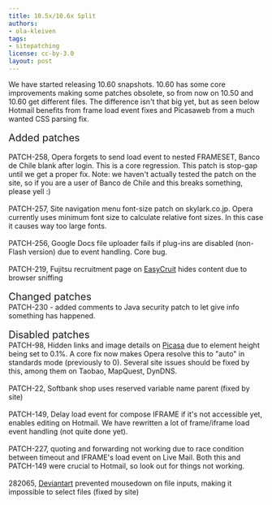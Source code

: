 ```yaml
---
title: 10.5x/10.6x Split
authors:
- ola-kleiven
tags:
- sitepatching
license: cc-by-3.0
layout: post
---
```

We have started releasing 10.60 snapshots. 10.60 has some core improvements making some patches obsolete, so from now on 10.50 and 10.60 get different files. The difference isn&#39;t that big yet, but as seen below Hotmail benefits from frame load event fixes and Picasaweb from a much wanted CSS parsing fix.<br/><br/><span style="font-size: 140%">Added patches</span><br/><br/>PATCH-258, Opera forgets to send load event to nested FRAMESET, Banco de Chile blank after login. This is a core regression. This patch is stop-gap until we get a proper fix. Note: we haven&#39;t actually tested the patch on the site, so if you are a user of Banco de Chile and this breaks something, please yell :) <br/><br/>PATCH-257, Site navigation menu font-size patch on skylark.co.jp. Opera currently uses minimum font size to calculate relative font sizes. In this case it causes way too large fonts.<br/><br/>PATCH-256, Google Docs file uploader fails if plug-ins are disabled (non-Flash version) due to event handling. Core bug.<br/><br/>PATCH-219, Fujitsu recruitment page on <a href="http://fujitsu.easycruit.com/" target="_blank">EasyCruit</a> hides content due to browser sniffing<br/><br/><span style="font-size: 140%">Changed patches</span><br/>PATCH-230 - added comments to Java security patch to let give info something has happened.<br/><br/><span style="font-size: 140%">Disabled patches</span><br/>PATCH-98, Hidden links and image details on <a href="http://picasaweb.google.com" target="_blank">Picasa</a> due to element height being set to 0.1%. A core fix now makes Opera resolve this to &quot;auto&quot; in standards mode (previously to 0). Several site issues should be fixed by this, among them on Taobao, MapQuest, DynDNS.<br/><br/>PATCH-22, Softbank shop uses reserved variable name parent (fixed by site)<br/><br/>PATCH-149, Delay load event for compose IFRAME if it&#39;s not accessible yet, enables editing on Hotmail. We have rewritten a lot of frame/iframe load event handling (not quite done yet).<br/><br/>PATCH-227, quoting and forwarding not working due to race condition between timeout and IFRAME&#39;s load event on Live Mail. Both this and PATCH-149 were crucial to Hotmail, so look out for things not working.<br/><br/>282065, <a href="http://deviantart.com" target="_blank">Deviantart</a> prevented mousedown on file inputs, making it impossible to select files (fixed by site)
